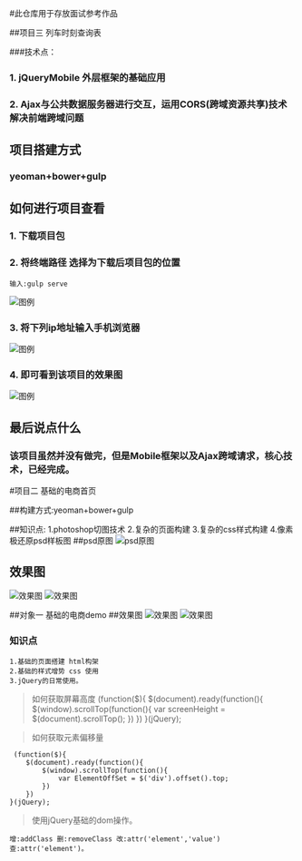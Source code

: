 #此仓库用于存放面试参考作品


##项目三 列车时刻查询表

###技术点：
### 1. jQueryMobile 外层框架的基础应用
### 2. Ajax与公共数据服务器进行交互，运用CORS(跨域资源共享)技术解决前端跨域问题

## 项目搭建方式

### yeoman+bower+gulp

## 如何进行项目查看

### 1. 下载项目包
### 2. 将终端路径 选择为下载后项目包的位置

	输入:gulp serve

![图例](30.png)

### 3. 将下列ip地址输入手机浏览器
![图例](31.png)

### 4. 即可看到该项目的效果图
![图例](33.png)

## 最后说点什么
### 该项目虽然并没有做完，但是Mobile框架以及Ajax跨域请求，核心技术，已经完成。



#项目二 基础的电商首页

##构建方式:yeoman+bower+gulp

##知识点:
    1.photoshop切图技术
    2.复杂的页面构建
    3.复杂的css样式构建
    4.像素极还原psd样板图
##psd原图
![psd原图](psd.png)

## 效果图
![效果图](pictwo.png)
![效果图](picone.png)



##对象一 基础的电商demo
##效果图
![效果图](catone.png)
![效果图](cattwo.png)


### 知识点
    1.基础的页面搭建 html构架
    2.基础的样式增势 css 使用
    3.jQuery的日常使用。

>如何获取屏幕高度
    (function($){
        $(document).ready(function(){
            $(window).scrollTop(function(){
                var screenHeight = $(document).scrollTop();
            })
        })
    }(jQuery);

>如何获取元素偏移量


     (function($){
        $(document).ready(function(){
            $(window).scrollTop(function(){
                var ElementOffSet = $('div').offset().top;
            })
        })
    }(jQuery);


>使用jQuery基础的dom操作。

    增:addClass 删:removeClass 改:attr('element','value') 查:attr('element')。

